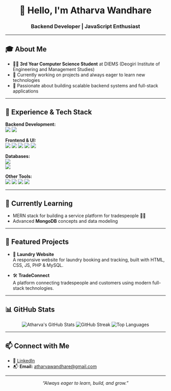 <h1 align="center">👋 Hello, I'm Atharva Wandhare</h1>
<h3 align="center">Backend Developer | JavaScript Enthusiast</h3>

---

## 🎓 About Me
- 🧑‍🎓 **3rd Year Computer Science Student** at DIEMS (Deogiri Institute of Engineering and Management Studies)
- 🌱 Currently working on projects and always eager to learn new technologies  
- 🔧 Passionate about building scalable backend systems and full-stack applications

---

## 💼 Experience & Tech Stack  
**Backend Development:**  
<img src="https://img.shields.io/badge/Node.js-339933?style=flat&logo=nodedotjs&logoColor=white"/> 
<img src="https://img.shields.io/badge/Express.js-000000?style=flat&logo=express&logoColor=white"/>

**Frontend & UI:**  
<img src="https://img.shields.io/badge/HTML5-E34F26?style=flat&logo=html5&logoColor=white"/>
<img src="https://img.shields.io/badge/CSS3-1572B6?style=flat&logo=css3&logoColor=white"/>
<img src="https://img.shields.io/badge/Bootstrap-563d7c?style=flat&logo=bootstrap&logoColor=white"/>
<img src="https://img.shields.io/badge/React-61DAFB?style=flat&logo=react&logoColor=black"/>
<img src="https://img.shields.io/badge/Next.js-000000?style=flat&logo=nextdotjs&logoColor=white"/>

**Databases:**  
<img src="https://img.shields.io/badge/MySQL-4479A1?style=flat&logo=mysql&logoColor=white"/>  
<img src="https://img.shields.io/badge/MongoDB-47A248?style=flat&logo=mongodb&logoColor=white"/>

**Other Tools:**  
<img src="https://img.shields.io/badge/Git-F05032?style=flat&logo=git&logoColor=white"/>
<img src="https://img.shields.io/badge/GitHub-181717?style=flat&logo=github&logoColor=white"/>
<img src="https://img.shields.io/badge/VS%20Code-007ACC?style=flat&logo=visual-studio-code&logoColor=white"/>
<img src="https://img.shields.io/badge/HackerRank-2EC866?style=flat&logo=HackerRank&logoColor=white"/>

---

## 🚧 Currently Learning
- MERN stack for building a service platform for tradespeople 👨‍🔧
- Advanced **MongoDB** concepts and data modeling

---

## 🌟 Featured Projects

- 🧺 **Laundry Website**  
  A responsive website for laundry booking and tracking, built with HTML, CSS, JS, PHP & MySQL.

- 🛠️ **TradeConnect**  
  A platform connecting tradespeople and customers using modern full-stack technologies.

---

## 📊 GitHub Stats

<p align="center">
  <img src="https://github-readme-stats.vercel.app/api?username=atharvawandhare&show_icons=true&theme=tokyonight" alt="Atharva's GitHub Stats" />
  <img src="https://github-readme-streak-stats.herokuapp.com?user=atharvawandhare&theme=tokyonight&hide_border=false" alt="GitHub Streak" />
  <img src="https://github-readme-stats.vercel.app/api/top-langs/?username=atharvawandhare&layout=compact&theme=tokyonight" alt="Top Languages" />
</p>

---

## 📫 Connect with Me

- 💼 [LinkedIn](https://www.linkedin.com/in/atharva-wandhare)  
- 📬 **Email:** atharvawandhare@gmail.com  

---

<p align="center"><i>“Always eager to learn, build, and grow.”</i></p>
